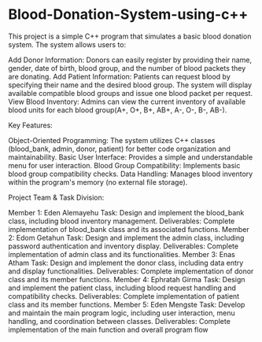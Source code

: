 # Blood-Donation-System-using-c++

This project is a simple C++ program that simulates a basic blood donation system. The system allows users to:

Add Donor Information: Donors can easily register by providing their name, gender, date of birth, blood group, and the number of blood packets they are donating.
Add Patient Information: Patients can request blood by specifying their name and the desired blood group. The system will display available compatible blood groups and issue one blood packet per request.
View Blood Inventory: Admins can view the current inventory of available blood units for each blood group(A+, O+, B+, AB+, A-, O-, B-, AB-).

Key Features:

Object-Oriented Programming: The system utilizes C++ classes (blood_bank, admin, donor, patient) for better code organization and maintainability.
Basic User Interface: Provides a simple and understandable menu for user interaction.
Blood Group Compatibility: Implements basic blood group compatibility checks.
Data Handling: Manages blood inventory within the program's memory (no external file storage).

Project Team & Task Division:

Member 1: Eden Alemayehu
Task: Design and implement the blood_bank class, including blood inventory management.
Deliverables: Complete implementation of blood_bank class and its associated functions.
Member 2: Edom Getahun
Task: Design and implement the admin class, including password authentication and inventory display.
Deliverables: Complete implementation of admin class and its functionalities.
Member 3: Enas Atham
Task: Design and implement the donor class, including data entry and display functionalities.
Deliverables: Complete implementation of donor class and its member functions.
Member 4: Ephratah Girma
Task: Design and implement the patient class, including blood request handling and compatibility checks.
Deliverables: Complete implementation of patient class and its member functions.
Member 5: Eden Mengste
Task: Develop and maintain the main program logic, including user interaction, menu handling, and coordination between classes.
Deliverables: Complete implementation of the main function and overall program flow
